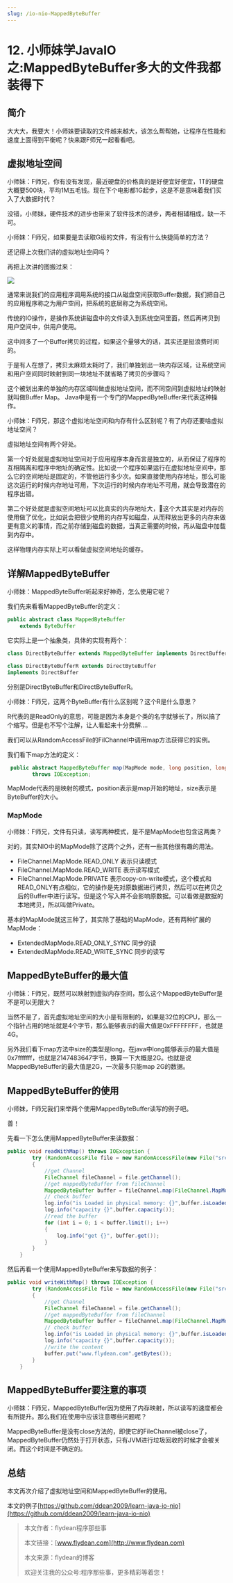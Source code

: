 ```yaml
---
slug: /io-nio-MappedByteBuffer
---
```


# 12. 小师妹学JavaIO之:MappedByteBuffer多大的文件我都装得下

## 简介

大大大，我要大！小师妹要读取的文件越来越大，该怎么帮帮她，让程序在性能和速度上面得到平衡呢？快来跟F师兄一起看看吧。

## 虚拟地址空间

小师妹：F师兄，你有没有发现，最近硬盘的价格真的是好便宜好便宜，1T的硬盘大概要500块，平均1M五毛钱。现在下个电影都1G起步，这是不是意味着我们买入了大数据时代？

没错，小师妹，硬件技术的进步也带来了软件技术的进步，两者相辅相成，缺一不可。

小师妹：F师兄，如果要是去读取G级的文件，有没有什么快捷简单的方法？

还记得上次我们讲的虚拟地址空间吗？

再把上次讲的图搬过来：

![](https://img-blog.csdnimg.cn/20200513225239404.png?x-oss-process=image/watermark,type_ZmFuZ3poZW5naGVpdGk,shadow_0,text_aHR0cDovL3d3dy5mbHlkZWFuLmNvbQ==,size_35,color_8F8F8F,t_70)

通常来说我们的应用程序调用系统的接口从磁盘空间获取Buffer数据，我们把自己的应用程序称之为用户空间，把系统的底层称之为系统空间。

传统的IO操作，是操作系统讲磁盘中的文件读入到系统空间里面，然后再拷贝到用户空间中，供用户使用。

这中间多了一个Buffer拷贝的过程，如果这个量够大的话，其实还是挺浪费时间的。

于是有人在想了，拷贝太麻烦太耗时了，我们单独划出一块内存区域，让系统空间和用户空间同时映射到同一块地址不就省略了拷贝的步骤吗？

这个被划出来的单独的内存区域叫做虚拟地址空间，而不同空间到虚拟地址的映射就叫做Buffer Map。 Java中是有一个专门的MappedByteBuffer来代表这种操作。

小师妹：F师兄，那这个虚拟地址空间和内存有什么区别呢？有了内存还要啥虚拟地址空间？

虚拟地址空间有两个好处。

第一个好处就是虚拟地址空间对于应用程序本身而言是独立的，从而保证了程序的互相隔离和程序中地址的确定性。比如说一个程序如果运行在虚拟地址空间中，那么它的空间地址是固定的，不管他运行多少次。如果直接使用内存地址，那么可能这次运行的时候内存地址可用，下次运行的时候内存地址不可用，就会导致潜在的程序出错。

第二个好处就是虚拟空间地址可以比真实的内存地址大，这个大其实是对内存的使用做了优化，比如说会把很少使用的内存写如磁盘，从而释放出更多的内存来做更有意义的事情，而之前存储到磁盘的数据，当真正需要的时候，再从磁盘中加载到内存中。

这样物理内存实际上可以看做虚拟空间地址的缓存。

## 详解MappedByteBuffer

小师妹：MappedByteBuffer听起来好神奇，怎么使用它呢？

我们先来看看MappedByteBuffer的定义：

~~~java
public abstract class MappedByteBuffer
    extends ByteBuffer
~~~

它实际上是一个抽象类，具体的实现有两个：

~~~java
class DirectByteBuffer extends MappedByteBuffer implements DirectBuffer
~~~

~~~java
class DirectByteBufferR extends DirectByteBuffer
implements DirectBuffer
~~~

分别是DirectByteBuffer和DirectByteBufferR。

小师妹：F师兄，这两个ByteBuffer有什么区别呢？这个R是什么意思？

R代表的是ReadOnly的意思，可能是因为本身是个类的名字就够长了，所以搞了个缩写。但是也不写个注解，让人看起来十分费解....

我们可以从RandomAccessFile的FilChannel中调用map方法获得它的实例。

我们看下map方法的定义：

~~~java
 public abstract MappedByteBuffer map(MapMode mode, long position, long size)
        throws IOException;
~~~

MapMode代表的是映射的模式，position表示是map开始的地址，size表示是ByteBuffer的大小。

### MapMode

小师妹：F师兄，文件有只读，读写两种模式，是不是MapMode也包含这两类？

对的，其实NIO中的MapMode除了这两个之外，还有一些其他很有趣的用法。

* FileChannel.MapMode.READ_ONLY  表示只读模式
* FileChannel.MapMode.READ_WRITE 表示读写模式
* FileChannel.MapMode.PRIVATE 表示copy-on-write模式，这个模式和READ_ONLY有点相似，它的操作是先对原数据进行拷贝，然后可以在拷贝之后的Buffer中进行读写。但是这个写入并不会影响原数据。可以看做是数据的本地拷贝，所以叫做Private。

基本的MapMode就这三种了，其实除了基础的MapMode，还有两种扩展的MapMode：

* ExtendedMapMode.READ_ONLY_SYNC 同步的读
* ExtendedMapMode.READ_WRITE_SYNC 同步的读写

## MappedByteBuffer的最大值

小师妹：F师兄，既然可以映射到虚拟内存空间，那么这个MappedByteBuffer是不是可以无限大？

当然不是了，首先虚拟地址空间的大小是有限制的，如果是32位的CPU，那么一个指针占用的地址就是4个字节，那么能够表示的最大值是0xFFFFFFFF，也就是4G。

另外我们看下map方法中size的类型是long，在java中long能够表示的最大值是0x7fffffff，也就是2147483647字节，换算一下大概是2G。也就是说MappedByteBuffer的最大值是2G，一次最多只能map 2G的数据。

## MappedByteBuffer的使用

小师妹，F师兄我们来举两个使用MappedByteBuffer读写的例子吧。

善！

先看一下怎么使用MappedByteBuffer来读数据：

~~~java
public void readWithMap() throws IOException {
        try (RandomAccessFile file = new RandomAccessFile(new File("src/main/resources/big.www.flydean.com"), "r"))
        {
            //get Channel
            FileChannel fileChannel = file.getChannel();
            //get mappedByteBuffer from fileChannel
            MappedByteBuffer buffer = fileChannel.map(FileChannel.MapMode.READ_ONLY, 0, fileChannel.size());
            // check buffer
            log.info("is Loaded in physical memory: {}",buffer.isLoaded());  //只是一个提醒而不是guarantee
            log.info("capacity {}",buffer.capacity());
            //read the buffer
            for (int i = 0; i < buffer.limit(); i++)
            {
                log.info("get {}", buffer.get());
            }
        }
    }
~~~

然后再看一个使用MappedByteBuffer来写数据的例子：

~~~java
public void writeWithMap() throws IOException {
        try (RandomAccessFile file = new RandomAccessFile(new File("src/main/resources/big.www.flydean.com"), "rw"))
        {
            //get Channel
            FileChannel fileChannel = file.getChannel();
            //get mappedByteBuffer from fileChannel
            MappedByteBuffer buffer = fileChannel.map(FileChannel.MapMode.READ_WRITE, 0, 4096 * 8 );
            // check buffer
            log.info("is Loaded in physical memory: {}",buffer.isLoaded());  //只是一个提醒而不是guarantee
            log.info("capacity {}",buffer.capacity());
            //write the content
            buffer.put("www.flydean.com".getBytes());
        }
    }
~~~

## MappedByteBuffer要注意的事项

小师妹：F师兄，MappedByteBuffer因为使用了内存映射，所以读写的速度都会有所提升。那么我们在使用中应该注意哪些问题呢？

MappedByteBuffer是没有close方法的，即使它的FileChannel被close了，MappedByteBuffer仍然处于打开状态，只有JVM进行垃圾回收的时候才会被关闭。而这个时间是不确定的。

## 总结

本文再次介绍了虚拟地址空间和MappedByteBuffer的使用。

本文的例子[https://github.com/ddean2009/learn-java-io-nio](https://github.com/ddean2009/learn-java-io-nio)

> 本文作者：flydean程序那些事
> 
> 本文链接：[www.flydean.com](http://www.flydean.com)
> 
> 本文来源：flydean的博客
> 
> 欢迎关注我的公众号:程序那些事，更多精彩等着您！


